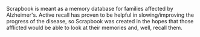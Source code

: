 Scrapbook is meant as a memory database for families affected by Alzheimer's. Active recall has proven to be helpful in slowing/improving the progress of the disease, so Scrapbook was created in the hopes that those afflicted would be able to look at their memories and, well, recall them.
